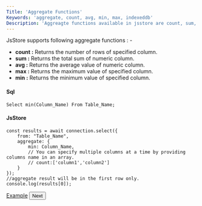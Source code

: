```yaml
---
Title: 'Aggregate Functions'
Keywords: 'aggregate, count, avg, min, max, indexeddb'
Description: 'Aggreagte functions available in jsstore are count, sum, avg, max and min.'
---
```


JsStore supports following aggregate functions : -

- **count :** Returns the number of rows of specified column.
- **sum :** Returns the total sum of numeric column.
- **avg :** Returns the average value of numeric column.
- **max :** Returns the maximum value of specified column.
- **min :** Returns the minimum value of specified column.

#### Sql

```
Select min(Column_Name) From Table_Name;
```

#### JsStore

```
const results = await connection.select({
    from: "Table_Name",
    aggregate: {
        min: Column_Name,
        // You can specify multiple columns at a time by providing columns name in an array.
        // count:['column1','column2']
    }
});
//aggregate result will be in the first row only.
console.log(results[0]);
```

<p class="margin-top-40px center-align">
    <a class="btn info" target="_blank" href="https://ujjwalguptaofficial.github.io/idbstudio/?db=Demo&query=select(%7B%0A%20%20%20%20from%3A%20%22Products%22%2C%0A%20%20%20%20aggregate%3A%20%7B%0A%20%20%20%20%20%20%20%20min%3A%20%22price%22%0A%20%20%20%20%7D%0A%7D)%3B">Example</a>
    <button class="btn info btnNext">Next</button>
</p>

